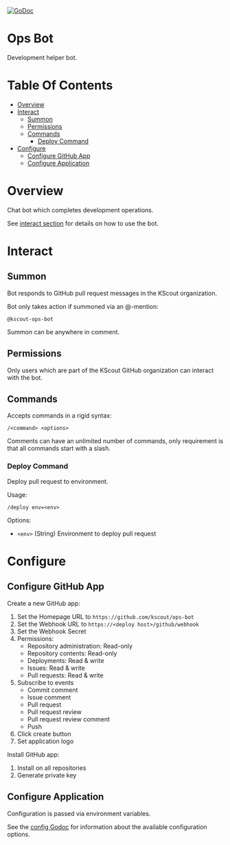 [![GoDoc](https://godoc.org/github.com/kscout/ops-bot?status.svg)](https://godoc.org/github.com/kscout/ops-bot)

# Ops Bot
Development helper bot.

# Table Of Contents
- [Overview](#overview)
- [Interact](#interact)
  - [Summon](#summon)
  - [Permissions](#permissions)
  - [Commands](#commands)
	- [Deploy Command](#deploy-command)
- [Configure](#configure)
  - [Configure GitHub App](#configure-github-app)
  - [Configure Application](#configure-application)
  
# Overview
Chat bot which completes development operations.

See [interact section](#interact) for details on how to use the bot.

# Interact
## Summon
Bot responds to GitHub pull request messages in the KScout organization.

Bot only takes action if summoned via an @-mention:

```
@kscout-ops-bot
```

Summon can be anywhere in comment.

## Permissions
Only users which are part of the KScout GitHub organization can interact with 
the bot.

## Commands
Accepts commands in a rigid syntax:

```
/<command> <options>
```

Comments can have an unlimited number of commands, only requirement is that all
commands start with a slash.

### Deploy Command
Deploy pull request to environment.

Usage:

```
/deploy env=<env>
```

Options:

- `<env>` (String) Environment to deploy pull request
  
# Configure
## Configure GitHub App
Create a new GitHub app:

1. Set the Homepage URL to `https://github.com/kscout/ops-bot`
2. Set the Webhook URL to `https://<deploy host>/github/webhook`
3. Set the Webhook Secret
4. Permissions:
   - Repository administration: Read-only
   - Repository contents: Read-only
   - Deployments: Read & write
   - Issues: Read & write
   - Pull requests: Read & write
5. Subscribe to events
   - Commit comment
   - Issue comment
   - Pull request
   - Pull request review
   - Pull request review comment
   - Push
6. Click create button
7. Set application logo

Install GitHub app:

1. Install on all repositories
2. Generate private key

## Configure Application
Configuration is passed via environment variables.

See the [config Godoc](https://godoc.org/github.com/kscout/ops-bot/config) for 
information about the available configuration options.
